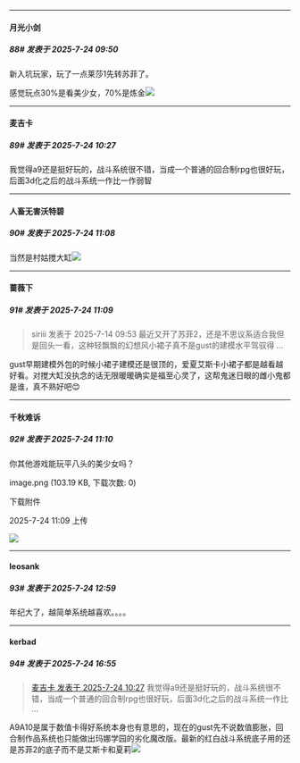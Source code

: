 ﻿
*****

####  月光小剑  
##### 88#       发表于 2025-7-24 09:50

新入坑玩家，玩了一点莱莎1先转苏菲了。

感觉玩点30%是看美少女，70%是炼金<img src="https://static.stage1st.com/image/smiley/face2017/034.png" referrerpolicy="no-referrer">


*****

####  麦吉卡  
##### 89#       发表于 2025-7-24 10:27

我觉得a9还是挺好玩的，战斗系统很不错，当成一个普通的回合制rpg也很好玩，后面3d化之后的战斗系统一作比一作弱智


*****

####  人畜无害沃特碧  
##### 90#       发表于 2025-7-24 11:08

当然是村姑搅大缸<img src="https://static.stage1st.com/image/smiley/face2017/050.png" referrerpolicy="no-referrer">

*****

####  蔷薇下  
##### 91#       发表于 2025-7-24 11:09

<blockquote>siriii 发表于 2025-7-14 09:53
最近又开了苏菲2，还是不思议系适合我但是回头一看，这种轻飘飘的幻想风小裙子真不是gust的建模水平驾驭得 ...</blockquote>
gust早期建模外包的时候小裙子建模还是很顶的，爱夏艾斯卡小裙子都是越看越好看。对搅大缸没执念的话无限暖暖确实是福至心灵了，这帮鬼迷日眼的雌小鬼都是谁，真不熟好吧😊


*****

####  千秋难诉  
##### 92#       发表于 2025-7-24 11:10

你其他游戏能玩平八头的美少女吗？

image.png
(103.19 KB, 下载次数: 0)

下载附件

2025-7-24 11:09 上传

<img src="https://img.stage1st.com/forum/202507/24/110942fq22nulln7pl2s4z.png" referrerpolicy="no-referrer">


*****

####  leosank  
##### 93#       发表于 2025-7-24 12:59

年纪大了，越简单系统越喜欢。。。。


*****

####  kerbad  
##### 94#       发表于 2025-7-24 16:55

<blockquote><a href="httphttps://stage1st.com/2b/forum.php?mod=redirect&amp;goto=findpost&amp;pid=68148076&amp;ptid=2254160" target="_blank">麦吉卡 发表于 2025-7-24 10:27</a>
我觉得a9还是挺好玩的，战斗系统很不错，当成一个普通的回合制rpg也很好玩，后面3d化之后的战斗系统一作比 ...</blockquote>
A9A10是属于数值卡得好系统本身也有意思的，现在的gust先不说数值膨胀，回合制作品系统也只能做出玛娜学园的劣化魔改版。最新的红白战斗系统底子用的还是苏菲2的底子而不是艾斯卡和夏莉<img src="https://static.stage1st.com/image/smiley/face2017/067.png" referrerpolicy="no-referrer">

